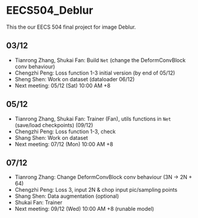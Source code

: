 # EECS504_Deblur
This the our EECS 504 final project for image Deblur.

## 03/12
+ Tianrong Zhang, Shukai Fan: Build `Net` (change the DeformConvBlock conv behaviour)
+ Chengzhi Peng: Loss function 1-3 initial version (by end of 05/12) 
+ Sheng Shen: Work on dataset (dataloader 06/12)
+ Next meeting: 05/12 (Sat) 10:00 AM +8

## 05/12
+ Tianrong Zhang, Shukai Fan: Trainer (Fan), utils functions in `Net` (save/load checkpoints) (09/12)
+ Chengzhi Peng: Loss function 1-3, check
+ Shang Shen: Work on dataset
+ Next meeting: 07/12 (Mon) 10:00 AM +8

## 07/12
+ Tianrong Zhang: Change DeformConvBlock conv behaviour (3N -> 2N + 64)
+ Chengzhi Peng: Loss 3, input 2N & chop input pic/sampling points
+ Shang Shen: Data augmentation (optional)
+ Shukai Fan: Trainer
+ Next meeting: 09/12 (Wed) 10:00 AM +8 (runable model)
